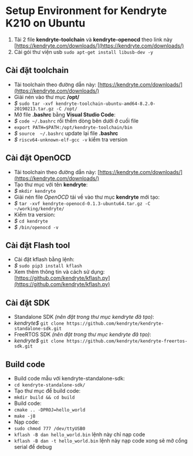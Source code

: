 # Setup Environment for Kendryte K210 on Ubuntu

1. Tải 2 file **kendryte-toolchain** và **kendryte-openocd** theo link này [https://kendryte.com/downloads/](https://kendryte.com/downloads/)
2. Cài gói thư viện usb `sudo apt-get install libusb-dev -y`

## Cài đặt toolchain

- Tải toolchain theo đường dẫn này: [https://kendryte.com/downloads/](https://kendryte.com/downloads/)
- Giải nén vào thư mục **/opt/**
- *$* `sudo tar -xvf kendryte-toolchain-ubuntu-amd64-8.2.0-20190213.tar.gz -C /opt/`
- Mở file **.bashrc** bằng **Visual Studio Code**:
- *$* `code ~/.bashrc` rồi thềm dòng bên dưới ở cuối file
- `export PATH=$PATH:/opt/kendryte-toolchain/bin`
- *$* `source  ~/.bashrc` update lại file **.bashrc**
- *$* `riscv64-unknown-elf-gcc -v` kiểm tra version

## Cài đặt OpenOCD

- Tải toolchain theo đường dẫn này: [https://kendryte.com/downloads/](https://kendryte.com/downloads/)
- Tạo thư mục với tên **kendryte**:
- *$* `mkdir kendryte`
- Giải nén file *OpenOCD* tải về vào thư mục **kendryte** mới tạo:
- *$* `tar -xvf kendryte-openocd-0.1.3-ubuntu64.tar.gz -C ~/working/kendryte/`
- Kiểm tra version:
- *$* `cd kendryte`
- *$* `/bin/openocd -v`

## Cài đặt Flash tool

- Cài đặt kflash bằng lệnh:
- *$* `sudo pip3 install kflash`
- Xem thêm thông tin và cách sử dụng: [https://github.com/kendryte/kflash.py](https://github.com/kendryte/kflash.py)

## Cài đặt SDK

- Standalone SDK *(nên đặt trong thư mục kendryte đã tạo)*:
- *kendryte$* `git clone https://github.com/kendryte/kendryte-standalone-sdk.git`
- FreeRTOS SDK *(nên đặt trong thư mục kendryte đã tạo)*:
- *kendryte$* `git clone https://github.com/kendryte/kendryte-freertos-sdk.git`

## Build code

- Build code mẫu với kendryte-standalone-sdk:
- `cd kendryte-standalone-sdk/`
- Tạo thư mục  để build code:
- `mkdir build && cd build`
- Build code:
- `cmake .. -DPROJ=hello_world`
- `make -j8`
- Nạp code:
- `sudo chmod 777 /dev/ttyUSB0`
- `kflash -B dan hello_world.bin` lệnh này chỉ nạp code
- `kflash -B dan -t hello_world.bin` lệnh này nạp code xong sẽ mở cổng serial để debug
